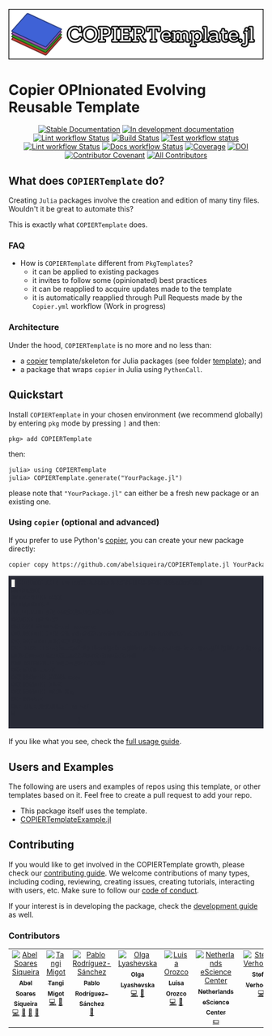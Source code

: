 <p>
  <img src="docs/src/assets/logo-wide.png" alt="COPIERTemplate.jl">
</p>

# Copier OPInionated Evolving Reusable Template

<div align="center">

[![Stable Documentation](https://img.shields.io/badge/docs-stable-blue.svg)](https://abelsiqueira.github.io/COPIERTemplate.jl/stable)
[![In development documentation](https://img.shields.io/badge/docs-dev-blue.svg)](https://abelsiqueira.github.io/COPIERTemplate.jl/dev)
[![Lint workflow Status](https://github.com/abelsiqueira/COPIERTemplate.jl/actions/workflows/Lint.yml/badge.svg?branch=main)](https://github.com/abelsiqueira/COPIERTemplate.jl/actions/workflows/Lint.yml?query=branch%3Amain)
[![Build Status](https://github.com/abelsiqueira/COPIERTemplate.jl/workflows/Test/badge.svg)](https://github.com/abelsiqueira/COPIERTemplate.jl/actions)
[![Test workflow status](https://github.com/abelsiqueira/COPIERTemplate.jl/actions/workflows/Test.yml/badge.svg?branch=main)](https://github.com/abelsiqueira/COPIERTemplate.jl/actions/workflows/Test.yml?query=branch%3Amain)
[![Lint workflow Status](https://github.com/abelsiqueira/COPIERTemplate.jl/actions/workflows/Lint.yml/badge.svg?branch=main)](https://github.com/abelsiqueira/COPIERTemplate.jl/actions/workflows/Lint.yml?query=branch%3Amain)
[![Docs workflow Status](https://github.com/abelsiqueira/COPIERTemplate.jl/actions/workflows/Docs.yml/badge.svg?branch=main)](https://github.com/abelsiqueira/COPIERTemplate.jl/actions/workflows/Docs.yml?query=branch%3Amain)
[![Coverage](https://codecov.io/gh/abelsiqueira/COPIERTemplate.jl/branch/main/graph/badge.svg)](https://codecov.io/gh/abelsiqueira/COPIERTemplate.jl)
[![DOI](https://zenodo.org/badge/DOI/10.5281/zenodo.8350577.svg)](https://doi.org/10.5281/zenodo.8350577)
[![Contributor Covenant](https://img.shields.io/badge/Contributor%20Covenant-2.1-4baaaa.svg)](CODE_OF_CONDUCT.md)
[![All Contributors](https://img.shields.io/github/all-contributors/abelsiqueira/COPIERTemplate.jl?labelColor=5e1ec7&color=c0ffee&style=flat-square)](#contributors)

</div>

## What does `COPIERTemplate` do?

Creating `Julia` packages involve the creation and edition of many tiny files.
Wouldn't it be great to automate this?

This is exactly what `COPIERTemplate` does.

### FAQ

- How is `COPIERTemplate` different from `PkgTemplates`?
  - it can be applied to existing packages
  - it invites to follow some (opinionated) best practices
  - it can be reapplied to acquire updates made to the template
  - it is automatically reapplied through Pull Requests made by the `Copier.yml` workflow (Work in progress)

### Architecture

Under the hood, `COPIERTemplate` is no more and no less than:

- a [copier](https://copier.readthedocs.io) template/skeleton for Julia packages (see folder [template](template)); and
- a package that wraps `copier` in Julia using `PythonCall`.

## Quickstart

Install `COPIERTemplate` in your chosen environment (we recommend globally) by entering `pkg` mode by pressing `]` and then:

```julia-repl
pkg> add COPIERTemplate
```

then:

```julia-repl
julia> using COPIERTemplate
julia> COPIERTemplate.generate("YourPackage.jl")
```

please note that `"YourPackage.jl"` can either be a fresh new package or an existing one.

### Using `copier` (optional and advanced)

If you prefer to use Python's [copier](https://copier.readthedocs.io), you can create your new package directly:

```bash
copier copy https://github.com/abelsiqueira/COPIERTemplate.jl YourPackage.jl
```

<!-- agg https://asciinema.org/a/611189 docs/src/assets/demo.gif --speed 2.5 --cols 80 --rows 20 --font-family "JuliaMono" -->
[![asciicast](docs/src/assets/demo.gif)](https://asciinema.org/a/611189)

If you like what you see, check the [full usage guide](https://abelsiqueira.com/COPIERTemplate.jl/stable/10-full-guide/).

## Users and Examples

The following are users and examples of repos using this template, or other templates based on it.
Feel free to create a pull request to add your repo.

- This package itself uses the template.
- [COPIERTemplateExample.jl](https://github.com/abelsiqueira/COPIERTemplateExample.jl)

## Contributing

If you would like to get involved in the COPIERTemplate growth, please check our [contributing guide](docs/src/90-contributing.md). We welcome contributions of many types, including coding, reviewing, creating issues, creating tutorials, interacting with users, etc. Make sure to follow our [code of conduct](CODE_OF_CONDUCT.md).

If your interest is in developing the package, check the [development guide](docs/src/90-developer.md) as well.

### Contributors
<!-- markdown-link-check-disable -->

<!-- ALL-CONTRIBUTORS-LIST:START - Do not remove or modify this section -->
<!-- prettier-ignore-start -->
<!-- markdownlint-disable -->
<table>
  <tbody>
    <tr>
      <td align="center" valign="top" width="14.28%"><a href="https://abelsiqueira.com"><img src="https://avatars.githubusercontent.com/u/1068752?v=4?s=100" width="100px;" alt="Abel Soares Siqueira"/><br /><sub><b>Abel Soares Siqueira</b></sub></a><br /><a href="#code-abelsiqueira" title="Code">💻</a> <a href="#projectManagement-abelsiqueira" title="Project Management">📆</a> <a href="#doc-abelsiqueira" title="Documentation">📖</a> <a href="#maintenance-abelsiqueira" title="Maintenance">🚧</a></td>
      <td align="center" valign="top" width="14.28%"><a href="http://tmigot.github.io"><img src="https://avatars.githubusercontent.com/u/25304288?v=4?s=100" width="100px;" alt="Tangi Migot"/><br /><sub><b>Tangi Migot</b></sub></a><br /><a href="#code-tmigot" title="Code">💻</a> <a href="#doc-tmigot" title="Documentation">📖</a></td>
      <td align="center" valign="top" width="14.28%"><a href="https://pabrod.github.io/"><img src="https://avatars.githubusercontent.com/u/7677614?v=4?s=100" width="100px;" alt="Pablo Rodríguez-Sánchez"/><br /><sub><b>Pablo Rodríguez-Sánchez</b></sub></a><br /><a href="#doc-PabRod" title="Documentation">📖</a></td>
      <td align="center" valign="top" width="14.28%"><a href="https://www.esciencecenter.nl/"><img src="https://avatars.githubusercontent.com/u/15750539?v=4?s=100" width="100px;" alt="Olga Lyashevska"/><br /><sub><b>Olga Lyashevska</b></sub></a><br /><a href="#code-lyashevska" title="Code">💻</a> <a href="#doc-lyashevska" title="Documentation">📖</a></td>
      <td align="center" valign="top" width="14.28%"><a href="https://luisaforozco.github.io/"><img src="https://avatars.githubusercontent.com/u/99738896?v=4?s=100" width="100px;" alt="Luisa Orozco"/><br /><sub><b>Luisa Orozco</b></sub></a><br /><a href="#code-luisaforozco" title="Code">💻</a> <a href="#doc-luisaforozco" title="Documentation">📖</a></td>
      <td align="center" valign="top" width="14.28%"><a href="https://esciencecenter.nl"><img src="https://avatars.githubusercontent.com/u/1705862?v=4?s=100" width="100px;" alt="Netherlands eScience Center"/><br /><sub><b>Netherlands eScience Center</b></sub></a><br /><a href="#financial-nlesc" title="Financial">💵</a></td>
      <td align="center" valign="top" width="14.28%"><a href="https://github.com/sverhoeven"><img src="https://avatars.githubusercontent.com/u/1713488?v=4?s=100" width="100px;" alt="Stefan Verhoeven"/><br /><sub><b>Stefan Verhoeven</b></sub></a><br /><a href="#code-sverhoeven" title="Code">💻</a></td>
    </tr>
  </tbody>
</table>

<!-- markdownlint-restore -->
<!-- prettier-ignore-end -->

<!-- ALL-CONTRIBUTORS-LIST:END -->
